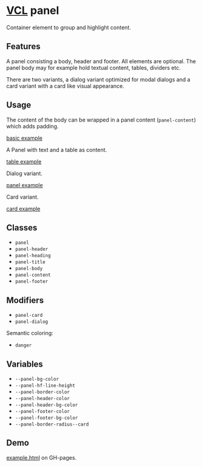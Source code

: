 # [VCL](https://vcl.github.io/) panel

Container element to group and highlight content.

## Features

A panel consisting a body, header and footer.
All elements are optional.
The panel body may for example hold textual content, tables, dividers etc.

There are two variants, a dialog variant optimized for modal dialogs
and a card variant with a card like visual appearance.

## Usage

The content of the body can be wrapped in a panel content (`panel-content`)
which adds padding.

[basic example](/demo/example-basic.html)

A Panel with text and a table as content.

[table example](/demo/example-table.html)

Dialog variant.

[panel example](/demo/example-dialog.html)

Card variant.

[card example](/demo/example-card.html)

## Classes

- `panel`
- `panel-header`
- `panel-heading`
- `panel-title`
- `panel-body`
- `panel-content`
- `panel-footer`

## Modifiers

- `panel-card`
- `panel-dialog`

Semantic coloring:

- `danger`

## Variables

- `--panel-bg-color`
- `--panel-hf-line-height`
- `--panel-border-color`
- `--panel-header-color`
- `--panel-header-bg-color`
- `--panel-footer-color`
- `--panel-footer-bg-color`
- `--panel-border-radius--card`

## Demo

[example.html](/demo/example.html) on GH-pages.

